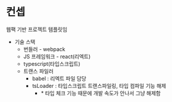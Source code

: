 # 컨셉

웹팩 기반 프로젝트 템플릿임

- 기술 스택
  - 번들러 - webpack
  - JS 프레임워크 - react(리엑트)
  - typescript(타입스크립트)
  - 트랜스 파일러
    - babel : 리엑트 파일 담당
    - tsLoader : 타입스크립트 트랜스파일링, 타입 컴파일 기능 해제
      - \* 타입 체크 기능 때문에 개발 속도가 안나서 그냥 해제함
